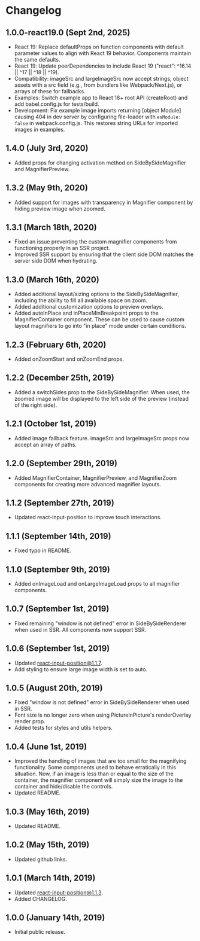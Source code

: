 # Changelog

## 1.0.0-react19.0 (Sept 2nd, 2025)

- React 19: Replace defaultProps on function components with default parameter values to align with React 19 behavior. Components maintain the same defaults. 
- React 19: Update peerDependencies to include React 19 ("react": ^16.14 || ^17 || ^18 || ^19).
- Compatibility: imageSrc and largeImageSrc now accept strings, object assets with a src field (e.g., from bundlers like Webpack/Next.js), or arrays of these for fallbacks.
- Examples: Switch example app to React 18+ root API (createRoot) and add babel.config.js for tests/build.
- Development: Fix example image imports returning [object Module] causing 404 in dev server by configuring file-loader with `esModule: false` in webpack.config.js. This restores string URLs for imported images in examples.

## 1.4.0 (July 3rd, 2020)

- Added props for changing activation method on SideBySideMagnifier and MagnifierPreview.

## 1.3.2 (May 9th, 2020)

- Added support for images with transparency in Magnifier component by hiding preview image when zoomed.

## 1.3.1 (March 18th, 2020)

- Fixed an issue preventing the custom magnifier components from functioning properly in an SSR project.
- Improved SSR support by ensuring that the client side DOM matches the server side DOM when hydrating.

## 1.3.0 (March 16th, 2020)

- Added additional layout/sizing options to the SideBySideMagnifier, including the ability to fill all available space on zoom.
- Added additional customization options to preview overlays.
- Added autoInPlace and inPlaceMinBreakpoint props to the MagnifierContainer component. These can be used to cause custom layout magnifiers to go into "in place" mode under certain conditions.

## 1.2.3 (February 6th, 2020)

- Added onZoomStart and onZoomEnd props.

## 1.2.2 (December 25th, 2019)

- Added a switchSides prop to the SideBySideMagnifier. When used, the zoomed image will be displayed to the left side of the preview (instead of the right side).

## 1.2.1 (October 1st, 2019)

- Added image fallback feature. imageSrc and largeImageSrc props now accept an array of paths.

## 1.2.0 (September 29th, 2019)

- Added MagnifierContainer, MagnifierPreview, and MagnifierZoom components for creating more advanced magnifier layouts.

## 1.1.2 (September 27th, 2019)

- Updated react-input-position to improve touch interactions.

## 1.1.1 (September 14th, 2019)

- Fixed typo in README.

## 1.1.0 (September 9th, 2019)

- Added onImageLoad and onLargeImageLoad props to all magnifier components.

## 1.0.7 (September 1st, 2019)

- Fixed remaining "window is not defined" error in SideBySideRenderer when used in SSR. All components now support SSR.

## 1.0.6 (September 1st, 2019)

- Updated react-input-position@1.1.7.
- Add styling to ensure large image width is set to auto.

## 1.0.5 (August 20th, 2019)

- Fixed "window is not defined" error in SideBySideRenderer when used in SSR.
- Font size is no longer zero when using PictureInPicture's renderOverlay render prop.
- Added tests for styles and utils helpers.

## 1.0.4 (June 1st, 2019)

- Improved the handling of images that are too small for the magnifying functionality. Some components used to behave erratically in this situation. Now, if an image is less than or equal to the size of the container, the magnifier component will simply size the image to the container and hide/disable the controls.
- Updated README.

## 1.0.3 (May 16th, 2019)

- Updated README.

## 1.0.2 (May 15th, 2019)

- Updated github links.

## 1.0.1 (March 14th, 2019)

- Updated react-input-position@1.1.3.
- Added CHANGELOG.

## 1.0.0 (January 14th, 2019)

- Initial public release.
